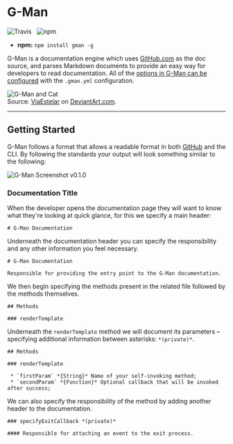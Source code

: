 G-Man
===================

![Travis](https://api.travis-ci.org/Wildhoney/G-Man.png)
&nbsp;
![npm](https://badge.fury.io/js/gman.png)

* **npm:** `npm install gman -g`

G-Man is a documentation engine which uses [GitHub.com](https://github.com/) as the doc source, and parses Markdown documents to provide an easy way for developers to read documentation. All of the [options in G-Man can be configured](#configuration) with the `.gman.yml` configuration.

![G-Man and Cat](http://wpcdn1.ripten.com/wp-content/uploads/2012/09/gmancat.jpg)<br />
Source: [ViaEstelar](http://viaestelar.deviantart.com/) on [DeviantArt.com](http://viaestelar.deviantart.com/art/About-that-cat-319586420).

---

## Getting Started

G-Man follows a format that allows a readable format in both [GitHub](https://github.com/) and the CLI. By following the standards your output will look something similar to the following:

![G-Man Screenshot v0.1.0](http://i.imgur.com/ae4NA5G.png)

### Documentation Title

When the developer opens the documentation page they will want to know what they're looking at quick glance, for this we specify a main header:

```
# G-Man Documentation
```

Underneath the documentation header you can specify the responsibility and any other information you feel necessary.

```
# G-Man Documentation

Responsible for providing the entry point to the G-Man documentation.
```

We then begin specifying the methods present in the related file followed by the methods themselves.

```
## Methods

### renderTemplate
```

Underneath the `renderTemplate` method we will document its parameters &ndash; specifying additional information between asterisks: `*(private)*`.

```
## Methods

### renderTemplate
    
 * `firstParam` *{String}* Name of your self-invoking method;
 * `secondParam` *{Function}* Optional callback that will be invoked after success;
```

We can also specify the responsibility of the method by adding another header to the documentation.

```
### specifyExitCallback *(private)*

#### Responsible for attaching an event to the exit process.
```